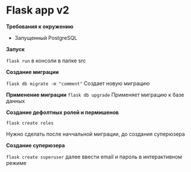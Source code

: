 # Flask app v2

**Требования к окружению**
 - Запущенный PostgreSQL 


**Запуск**

`flask run` в консоли в папке src


**Создание миграции**

`flask db migrate -m "comment"` Создает новую миграцию


**Применение миграции**
`flask db upgrade` Применяет миграцию к базе данных       


**Создание дефолтных ролей и пермишенов**

`flask create roles` 

Нужно сделать после наччальной миграции, до создания суперюзера

**Создание суперюзера**

`flask create superuser` далее ввести email и пароль в интерактивном режиме



